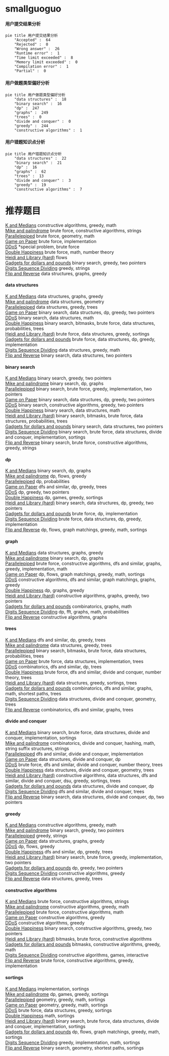 # smallguoguo
<!-- tabs:start -->
#### **用户提交结果分析**

```mermaid
pie title 用户提交结果分析
    "Accepted" :  64
    "Rejected" :  0
    "Wrong answer" :  26
    "Runtime error" :  1
    "Time limit exceeded" :  8
    "Memory limit exceeded" :  0
    "Compilation error" :  1
    "Partial" :  0
```
#### **用户做题类型偏好分析**

```mermaid
pie title 用户做题类型偏好分析
    "data structures" :  18
    "binary search" :  16
    "dp" :  247
    "graphs" :  249
    "trees" :  0
    "divide and conquer" :  0
    "greedy" :  244
    "constructive algorithms" :  1
```
#### **用户错题知识点分析**

```mermaid
pie title 用户错题知识点分析
    "data structures" :  22
    "binary search" :  21
    "dp" :  16
    "graphs" :  62
    "trees" :  13
    "divide and conquer" :  3
    "greedy" :  19
    "constructive algorithms" :  7
```
<!-- tabs:end -->
# 推荐题目
[K and Medians](http://codeforces.com/problemset/problem/1468/H)		constructive algorithms,
                        greedy,
                        math		  
[Mike and palindrome](http://codeforces.com/problemset/problem/798/A)		brute force,
                        constructive algorithms,
                        strings		  
[Parallelepiped](http://codeforces.com/problemset/problem/224/A)		brute force,
                        geometry,
                        math		  
[Game on Paper](http://codeforces.com/problemset/problem/203/B)		brute force,
                        implementation		  
[DDoS](http://codeforces.com/problemset/problem/1057/B)		*special problem,
                        brute force		  
[Double Happiness](https://codeforces.com/contest/114/problem/E)		brute force,
                        math,
                        number theory		  
[Heidi and Library (hard)](http://codeforces.com/problemset/problem/802/C)		flows		  
[Gadgets for dollars and pounds](http://codeforces.com/problemset/problem/609/D)		binary search,
                        greedy,
                        two pointers		  
[Digits Sequence Dividing](http://codeforces.com/problemset/problem/1107/A)		greedy,
                        strings		  
[Flip and Reverse](http://codeforces.com/problemset/problem/1458/D)		data structures,
                        graphs,
                        greedy		  
<!-- tabs:start -->
#### **data structures**
[K and Medians](http://codeforces.com/problemset/problem/1458/D)		data structures,
                        graphs,
                        greedy		  
[Mike and palindrome](http://codeforces.com/problemset/problem/70/D)		data structures,
                        geometry		  
[Parallelepiped](http://codeforces.com/problemset/problem/821/C)		data structures,
                        greedy,
                        trees		  
[Game on Paper](http://codeforces.com/problemset/problem/1492/C)		binary search,
                        data structures,
                        dp,
                        greedy,
                        two pointers		  
[DDoS](http://codeforces.com/problemset/problem/1490/G)		binary search,
                        data structures,
                        math		  
[Double Happiness](http://codeforces.com/problemset/problem/1479/D)		binary search,
                        bitmasks,
                        brute force,
                        data structures,
                        probabilities,
                        trees		  
[Heidi and Library (hard)](http://codeforces.com/problemset/problem/1497/A)		brute force,
                        data structures,
                        greedy,
                        sortings		  
[Gadgets for dollars and pounds](http://codeforces.com/problemset/problem/1491/C)		brute force,
                        data structures,
                        dp,
                        greedy,
                        implementation		  
[Digits Sequence Dividing](http://codeforces.com/problemset/problem/1492/B)		data structures,
                        greedy,
                        math		  
[Flip and Reverse](http://codeforces.com/problemset/problem/1436/E)		binary search,
                        data structures,
                        two pointers		  
#### **binary search**
[K and Medians](http://codeforces.com/problemset/problem/609/D)		binary search,
                        greedy,
                        two pointers		  
[Mike and palindrome](http://codeforces.com/problemset/problem/645/D)		binary search,
                        dp,
                        graphs		  
[Parallelepiped](http://codeforces.com/problemset/problem/1358/D)		binary search,
                        brute force,
                        greedy,
                        implementation,
                        two pointers		  
[Game on Paper](http://codeforces.com/problemset/problem/1492/C)		binary search,
                        data structures,
                        dp,
                        greedy,
                        two pointers		  
[DDoS](http://codeforces.com/problemset/problem/1463/D)		binary search,
                        constructive algorithms,
                        greedy,
                        two pointers		  
[Double Happiness](http://codeforces.com/problemset/problem/1490/G)		binary search,
                        data structures,
                        math		  
[Heidi and Library (hard)](http://codeforces.com/problemset/problem/1479/D)		binary search,
                        bitmasks,
                        brute force,
                        data structures,
                        probabilities,
                        trees		  
[Gadgets for dollars and pounds](http://codeforces.com/problemset/problem/1436/E)		binary search,
                        data structures,
                        two pointers		  
[Digits Sequence Dividing](http://codeforces.com/problemset/problem/1461/D)		binary search,
                        brute force,
                        data structures,
                        divide and conquer,
                        implementation,
                        sortings		  
[Flip and Reverse](http://codeforces.com/problemset/problem/1493/C)		binary search,
                        brute force,
                        constructive algorithms,
                        greedy,
                        strings		  
#### **dp**
[K and Medians](http://codeforces.com/problemset/problem/645/D)		binary search,
                        dp,
                        graphs		  
[Mike and palindrome](http://codeforces.com/problemset/problem/1368/H1)		dp,
                        flows,
                        greedy		  
[Parallelepiped](http://codeforces.com/problemset/problem/464/D)		dp,
                        probabilities		  
[Game on Paper](http://codeforces.com/problemset/problem/274/B)		dfs and similar,
                        dp,
                        greedy,
                        trees		  
[DDoS](http://codeforces.com/problemset/problem/1367/F1)		dp,
                        greedy,
                        two pointers		  
[Double Happiness](http://codeforces.com/problemset/problem/1472/D)		dp,
                        games,
                        greedy,
                        sortings		  
[Heidi and Library (hard)](http://codeforces.com/problemset/problem/1492/C)		binary search,
                        data structures,
                        dp,
                        greedy,
                        two pointers		  
[Gadgets for dollars and pounds](https://codeforces.com/contest/1457/problem/C)		brute force,
                        dp,
                        implementation		  
[Digits Sequence Dividing](http://codeforces.com/problemset/problem/1491/C)		brute force,
                        data structures,
                        dp,
                        greedy,
                        implementation		  
[Flip and Reverse](http://codeforces.com/problemset/problem/1437/C)		dp,
                        flows,
                        graph matchings,
                        greedy,
                        math,
                        sortings		  
#### **graph**
[K and Medians](http://codeforces.com/problemset/problem/1458/D)		data structures,
                        graphs,
                        greedy		  
[Mike and palindrome](http://codeforces.com/problemset/problem/645/D)		binary search,
                        dp,
                        graphs		  
[Parallelepiped](http://codeforces.com/problemset/problem/1487/C)		brute force,
                        constructive algorithms,
                        dfs and similar,
                        graphs,
                        greedy,
                        implementation,
                        math		  
[Game on Paper](http://codeforces.com/problemset/problem/1437/C)		dp,
                        flows,
                        graph matchings,
                        greedy,
                        math,
                        sortings		  
[DDoS](http://codeforces.com/problemset/problem/1470/D)		constructive algorithms,
                        dfs and similar,
                        graph matchings,
                        graphs,
                        greedy		  
[Double Happiness](http://codeforces.com/problemset/problem/1476/C)		dp,
                        graphs,
                        greedy		  
[Heidi and Library (hard)](http://codeforces.com/problemset/problem/1304/D)		constructive algorithms,
                        graphs,
                        greedy,
                        two pointers		  
[Gadgets for dollars and pounds](http://codeforces.com/problemset/problem/1475/C)		combinatorics,
                        graphs,
                        math		  
[Digits Sequence Dividing](http://codeforces.com/problemset/problem/553/E)		dp,
                        fft,
                        graphs,
                        math,
                        probabilities		  
[Flip and Reverse](http://codeforces.com/problemset/problem/1495/C)		constructive algorithms,
                        graphs		  
#### **trees**
[K and Medians](http://codeforces.com/problemset/problem/274/B)		dfs and similar,
                        dp,
                        greedy,
                        trees		  
[Mike and palindrome](http://codeforces.com/problemset/problem/821/C)		data structures,
                        greedy,
                        trees		  
[Parallelepiped](http://codeforces.com/problemset/problem/1479/D)		binary search,
                        bitmasks,
                        brute force,
                        data structures,
                        probabilities,
                        trees		  
[Game on Paper](http://codeforces.com/problemset/problem/1511/C)		brute force,
                        data structures,
                        implementation,
                        trees		  
[DDoS](http://codeforces.com/problemset/problem/1499/F)		combinatorics,
                        dfs and similar,
                        dp,
                        trees		  
[Double Happiness](http://codeforces.com/problemset/problem/1491/E)		brute force,
                        dfs and similar,
                        divide and conquer,
                        number theory,
                        trees		  
[Heidi and Library (hard)](http://codeforces.com/problemset/problem/1466/D)		data structures,
                        greedy,
                        sortings,
                        trees		  
[Gadgets for dollars and pounds](http://codeforces.com/problemset/problem/1495/D)		combinatorics,
                        dfs and similar,
                        graphs,
                        math,
                        shortest paths,
                        trees		  
[Digits Sequence Dividing](http://codeforces.com/problemset/problem/1303/G)		data structures,
                        divide and conquer,
                        geometry,
                        trees		  
[Flip and Reverse](http://codeforces.com/problemset/problem/1454/E)		combinatorics,
                        dfs and similar,
                        graphs,
                        trees		  
#### **divide and conquer**
[K and Medians](http://codeforces.com/problemset/problem/1461/D)		binary search,
                        brute force,
                        data structures,
                        divide and conquer,
                        implementation,
                        sortings		  
[Mike and palindrome](http://codeforces.com/problemset/problem/1466/G)		combinatorics,
                        divide and conquer,
                        hashing,
                        math,
                        string suffix structures,
                        strings		  
[Parallelepiped](http://codeforces.com/problemset/problem/1490/D)		dfs and similar,
                        divide and conquer,
                        implementation		  
[Game on Paper](https://codeforces.com/contest/1483/problem/C)		data structures,
                        divide and conquer,
                        dp		  
[DDoS](http://codeforces.com/problemset/problem/1491/E)		brute force,
                        dfs and similar,
                        divide and conquer,
                        number theory,
                        trees		  
[Double Happiness](http://codeforces.com/problemset/problem/1303/G)		data structures,
                        divide and conquer,
                        geometry,
                        trees		  
[Heidi and Library (hard)](http://codeforces.com/problemset/problem/1494/D)		constructive algorithms,
                        data structures,
                        dfs and similar,
                        divide and conquer,
                        dsu,
                        greedy,
                        sortings,
                        trees		  
[Gadgets for dollars and pounds](http://codeforces.com/problemset/problem/1482/E)		data structures,
                        divide and conquer,
                        dp		  
[Digits Sequence Dividing](http://codeforces.com/problemset/problem/566/C)		dfs and similar,
                        divide and conquer,
                        trees		  
[Flip and Reverse](http://codeforces.com/problemset/problem/1428/F)		binary search,
                        data structures,
                        divide and conquer,
                        dp,
                        two pointers		  
#### **greedy**
[K and Medians](http://codeforces.com/problemset/problem/1468/H)		constructive algorithms,
                        greedy,
                        math		  
[Mike and palindrome](http://codeforces.com/problemset/problem/609/D)		binary search,
                        greedy,
                        two pointers		  
[Parallelepiped](http://codeforces.com/problemset/problem/1107/A)		greedy,
                        strings		  
[Game on Paper](http://codeforces.com/problemset/problem/1458/D)		data structures,
                        graphs,
                        greedy		  
[DDoS](http://codeforces.com/problemset/problem/1368/H1)		dp,
                        flows,
                        greedy		  
[Double Happiness](http://codeforces.com/problemset/problem/274/B)		dfs and similar,
                        dp,
                        greedy,
                        trees		  
[Heidi and Library (hard)](http://codeforces.com/problemset/problem/1358/D)		binary search,
                        brute force,
                        greedy,
                        implementation,
                        two pointers		  
[Gadgets for dollars and pounds](http://codeforces.com/problemset/problem/1367/F1)		dp,
                        greedy,
                        two pointers		  
[Digits Sequence Dividing](https://codeforces.com/contest/516/problem/B)		constructive algorithms,
                        greedy		  
[Flip and Reverse](http://codeforces.com/problemset/problem/821/C)		data structures,
                        greedy,
                        trees		  
#### **constructive algorithms**
[K and Medians](http://codeforces.com/problemset/problem/798/A)		brute force,
                        constructive algorithms,
                        strings		  
[Mike and palindrome](http://codeforces.com/problemset/problem/1468/H)		constructive algorithms,
                        greedy,
                        math		  
[Parallelepiped](http://codeforces.com/problemset/problem/854/A)		brute force,
                        constructive algorithms,
                        math		  
[Game on Paper](https://codeforces.com/contest/516/problem/B)		constructive algorithms,
                        greedy		  
[DDoS](http://codeforces.com/problemset/problem/1493/A)		constructive algorithms,
                        greedy		  
[Double Happiness](http://codeforces.com/problemset/problem/1463/D)		binary search,
                        constructive algorithms,
                        greedy,
                        two pointers		  
[Heidi and Library (hard)](https://codeforces.com/contest/1456/problem/B)		bitmasks,
                        brute force,
                        constructive algorithms		  
[Gadgets for dollars and pounds](http://codeforces.com/problemset/problem/1492/D)		bitmasks,
                        constructive algorithms,
                        greedy,
                        math		  
[Digits Sequence Dividing](https://codeforces.com/contest/1504/problem/D)		constructive algorithms,
                        games,
                        interactive		  
[Flip and Reverse](https://codeforces.com/contest/1483/problem/A)		brute force,
                        constructive algorithms,
                        greedy,
                        implementation		  
#### **sortings**
[K and Medians](http://codeforces.com/problemset/problem/1137/A)		implementation,
                        sortings		  
[Mike and palindrome](http://codeforces.com/problemset/problem/1472/D)		dp,
                        games,
                        greedy,
                        sortings		  
[Parallelepiped](https://codeforces.com/contest/1496/problem/C)		geometry,
                        greedy,
                        math,
                        sortings		  
[Game on Paper](http://codeforces.com/problemset/problem/1495/A)		geometry,
                        greedy,
                        math,
                        sortings		  
[DDoS](http://codeforces.com/problemset/problem/1497/A)		brute force,
                        data structures,
                        greedy,
                        sortings		  
[Double Happiness](http://codeforces.com/problemset/problem/1427/A)		math,
                        sortings		  
[Heidi and Library (hard)](http://codeforces.com/problemset/problem/1461/D)		binary search,
                        brute force,
                        data structures,
                        divide and conquer,
                        implementation,
                        sortings		  
[Gadgets for dollars and pounds](http://codeforces.com/problemset/problem/1437/C)		dp,
                        flows,
                        graph matchings,
                        greedy,
                        math,
                        sortings		  
[Digits Sequence Dividing](http://codeforces.com/problemset/problem/1473/A)		greedy,
                        implementation,
                        math,
                        sortings		  
[Flip and Reverse](http://codeforces.com/problemset/problem/1486/B)		binary search,
                        geometry,
                        shortest paths,
                        sortings		  
<!-- tabs:end -->
